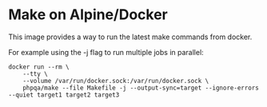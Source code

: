 # Make on Alpine/Docker

This image provides a way to run the latest make commands from docker.
 
For example using the -j flag to run multiple jobs in parallel:

```
docker run --rm \
    --tty \
    --volume /var/run/docker.sock:/var/run/docker.sock \
    phpqa/make --file Makefile -j --output-sync=target --ignore-errors --quiet target1 target2 target3 
```
